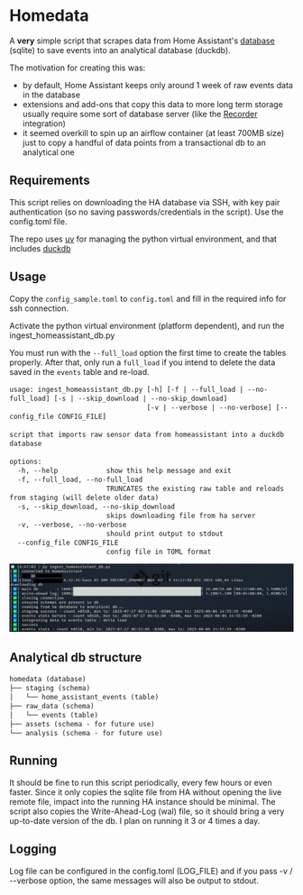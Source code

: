 # Homedata

A **very** simple script that scrapes data from Home Assistant's [database](https://www.home-assistant.io/docs/backend/database/) (sqlite) to save events into an analytical database (duckdb).

The motivation for creating this was:

- by default, Home Assistant keeps only around 1 week of raw events data in the database
- extensions and add-ons that copy this data to more long term storage usually require some sort of database server (like the [Recorder](https://www.home-assistant.io/integrations/recorder/) integration)
- it seemed overkill to spin up an airflow container (at least 700MB size) just to copy a handful of data points from a transactional db to an analytical one

## Requirements

This script relies on downloading the HA database via SSH, with key pair authentication (so no saving passwords/credentials in the script). Use the config.toml file.

The repo uses [uv](https://github.com/astral-sh/uv) for managing the python virtual environment, and that includes [duckdb]()

## Usage

Copy the `config_sample.toml` to `config.toml` and fill in the required info for ssh connection.

Activate the python virtual environment (platform dependent), and run the ingest_homeassistant_db.py

You must run with the `--full_load` option the first time to create the tables properly. After that, only run a `full_load` if you intend to delete the data saved in the `events` table and re-load.  

```text
usage: ingest_homeassistant_db.py [-h] [-f | --full_load | --no-full_load] [-s | --skip_download | --no-skip_download]
                                  [-v | --verbose | --no-verbose] [--config_file CONFIG_FILE]

script that imports raw sensor data from homeassistant into a duckdb database

options:
  -h, --help            show this help message and exit
  -f, --full_load, --no-full_load
                        TRUNCATES the existing raw table and reloads from staging (will delete older data)
  -s, --skip_download, --no-skip_download
                        skips downloading file from ha server
  -v, --verbose, --no-verbose
                        should print output to stdout
  --config_file CONFIG_FILE
                        config file in TOML format
```

![screenshot of the script in action](readme_screenshot.png)

## Analytical db structure

```text
homedata (database)
├── staging (schema)
│   └── home_assistant_events (table)
├── raw_data (schema) 
│   └── events (table)
├── assets (schema - for future use)
└── analysis (schema - for future use)

```

## Running

It should be fine to run this script periodically, every few hours or even faster. Since it only copies the sqlite file from HA without opening the live remote file, impact into the running HA instance should be minimal. The script also copies the Write-Ahead-Log (wal) file, so it should bring a very up-to-date version of the db.
I plan on running it 3 or 4 times a day.

## Logging

Log file can be configured in the config.toml (LOG_FILE) and if you pass -v / --verbose option, the same messages will also be output to stdout.

